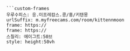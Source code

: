 

```쿠스통-프라메스
```custom-frames
우루수피스: 응.미프레캄스.콩/홍/키텐몽
urlSuffix: m.myfreecams.com/room/kittennmoon
frame: https://
frame: https://
스칠리: 에이그트:50브
style: height:50vh
```
```